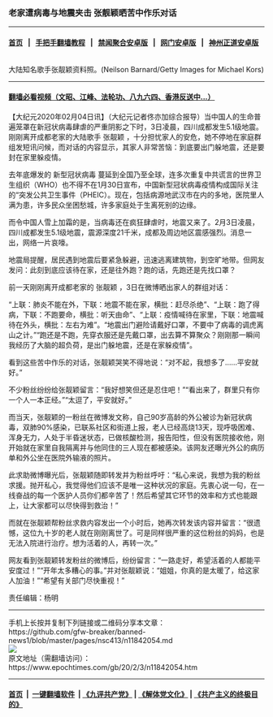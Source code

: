 ### 老家遭病毒与地震夹击 张靓颖晒苦中作乐对话
------------------------

#### [首页](https://github.com/gfw-breaker/banned-news1/blob/master/README.md) &nbsp;&nbsp;|&nbsp;&nbsp; [手把手翻墙教程](https://github.com/gfw-breaker/guides/wiki) &nbsp;&nbsp;|&nbsp;&nbsp; [禁闻聚合安卓版](https://github.com/gfw-breaker/bn-android) &nbsp;&nbsp;|&nbsp;&nbsp; [网门安卓版](https://github.com/oGate2/oGate) &nbsp;&nbsp;|&nbsp;&nbsp; [神州正道安卓版](https://github.com/SzzdOgate/update) 



<div><img alt="" class="aligncenter wp-post-image" src="https://i.epochtimes.com/assets/uploads/2018/08/GettyImages-488778884_meitu_1-600x400.jpg"/>
<div class="red16 caption">
 <p>
  大陆知名歌手张靓颖资料照。(Neilson Barnard/Getty Images for Michael Kors)
 </p>
</div>
</div><hr/>

#### [翻墙必看视频（文昭、江峰、法轮功、八九六四、香港反送中...）](https://github.com/gfw-breaker/banned-news1/blob/master/pages/link3.md)

<div><p>
 【大纪元2020年02月04日讯】（大纪元记者佟亦加综合报导）当中国人的生命普遍笼罩在新冠状病毒肆虐的严重阴影之下时，3日凌晨，四川成都发生5.1级地震。刚刚离开成都老家的大陆歌手
 <ok href="https://www.epochtimes.com/gb/tag/%E5%BC%A0%E9%9D%93%E9%A2%96.html">
  张靓颖
 </ok>
 ，十分担忧家人的安危，她不停地在家庭群组发短讯问候，而对话的内容显示，其家人非常苦恼：到底要出门躲地震，还是要封在家里躲疫情。
</p>
<p>
 去年底爆发的
 <ok href="https://www.epochtimes.com/gb/tag/%E6%96%B0%E5%9E%8B%E5%86%A0%E7%8A%B6%E7%97%85%E6%AF%92.html">
  新型冠状病毒
 </ok>
 蔓延到全国乃至全球，连多次重复中共谎言的世界卫生组织（WHO）也不得不在1月30日宣布，中国新型冠状病毒疫情构成国际关注的“突发公共卫生事件（PHEIC）。现在，包括病源地武汉市在内的多地，医院里人满为患，许多民众坐困愁城，许多家庭处于生离死别的边缘。
</p>
<p>
 而令中国人雪上加霜的是，当病毒还在疯狂肆虐时，地震又来了。2月3日凌晨，四川成都发生5.1级地震，震源深度21千米，成都及周边地区震感强烈。消息一出，网络一片哀嚎。
</p>
<p>
 地震局提醒，居民遇到地震后要紧急躲避，迅速逃离建筑物，到空旷地带。但网友发问：此刻到底应该待在家，还是往外跑？跑的话，先跑还是先找口罩？
</p>
<p>
 前一天刚刚离开成都老家的
 <ok href="https://www.epochtimes.com/gb/tag/%E5%BC%A0%E9%9D%93%E9%A2%96.html">
  张靓颖
 </ok>
 ，3日在微博晒出家人的群组对话：
</p>
<p>
 “上联：肺炎不能在外，下联：地震不能在家，横批：赶尽杀绝”、“上联：跑了得病，下联：不跑要命，横批：听天由命”、“上联：疫情喊待在家里，下联：地震喊待在外头，横批：左右为难”。“地震出门避险请戴好口罩，不要中了病毒的调虎离山之计。”“跑还是不跑，先穿衣服还是先戴口罩，出去算不算聚众？刚刚那一瞬间我经历了大脑的超负荷，是出门躲地震，还是在家躲疫情”。
</p>
<p>
 看到这些苦中作乐的对话，张靓颖哭笑不得地说：“对不起，我想多了……平安就好。”
</p>
<p>
 不少粉丝纷纷给张靓颖留言：“我好想笑但还是忍住吧！”“看出来了，群里只有你一个人一本正经。”“太逗了，平安就好。”
</p>
<p>
 而当天，张靓颖的一粉丝在微博发文称，自己90岁高龄的外公被诊为新冠状病毒，双肺90%感染，已联系社区和街道上报，老人已经高烧13天，现呼吸困难、浑身无力，人处于半昏迷状态，已做核酸检测，报告阳性，但没有医院接收他，刚开始就在家里自我隔离并与他同住的三人现在都被感染。该网友还曝光外公的病历单和外公坐在医院外输液的照片。
</p>
<p>
 此求助微博曝光后，张靓颖随即转发并为粉丝呼吁：“私心来说，我想为我的粉丝求援。抛开私心，我觉得他们应该不是唯一这种状况的家庭。先衷心说一句，在一线奋战的每一个医护人员你们都辛苦了！然后希望其它环节的效率和方式也能跟上，让大家都可以尽快得到救治！”
</p>
<p>
 而就在张靓颖帮粉丝求救内容发出一个小时后，她再次转发该内容并留言：“很遗憾，这位九十岁的老人就在刚刚离世了。可是同样很严重的这位粉丝的妈妈，也是无法入院进行治疗。想为活着的人，再转一次。”
</p>
<p>
 网友看到张靓颖转发粉丝的微博后，纷纷留言：“一路走好，希望活着的人都能平安度过！”“开年太多糟心的事。”并对张靓颖说：“姐姐，你真的是太暖了，给这家人加油！”“希望有关部门尽快重视！”
</p>
<p>
 责任编辑：杨明
</p>
</div>
<hr/>
手机上长按并复制下列链接或二维码分享本文章：<br/>
https://github.com/gfw-breaker/banned-news1/blob/master/pages/nsc413/n11842054.md <br/>
<a href='https://github.com/gfw-breaker/banned-news1/blob/master/pages/nsc413/n11842054.md'><img src='https://github.com/gfw-breaker/banned-news1/blob/master/pages/nsc413/n11842054.md.png'/></a> <br/>
原文地址（需翻墙访问）：https://www.epochtimes.com/gb/20/2/3/n11842054.htm


------------------------
#### [首页](https://github.com/gfw-breaker/banned-news1/blob/master/README.md) &nbsp;|&nbsp; [一键翻墙软件](https://github.com/gfw-breaker/nogfw/blob/master/README.md) &nbsp;| [《九评共产党》](https://github.com/gfw-breaker/9ping.md/blob/master/README.md#九评之一评共产党是什么) | [《解体党文化》](https://github.com/gfw-breaker/jtdwh.md/blob/master/README.md) | [《共产主义的终极目的》](https://github.com/gfw-breaker/gczydzjmd.md/blob/master/README.md)


<img src='http://gfw-breaker.win/banned-news/pages/nsc413/n11842054.md' width='0px' height='0px'/>